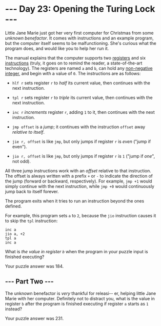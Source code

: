 # --- Day 23: Opening the Turing Lock ---

Little Jane Marie just got her very first computer for Christmas from some *unknown benefactor*.  It comes with instructions and an example program, but the computer itself seems to be malfunctioning.  She's curious what the program does, and would like you to help her run it.

The manual explains that the computer supports two [registers](https://en.wikipedia.org/wiki/Processor_register) and six [instructions](https://en.wikipedia.org/wiki/Instruction_set) (truly, it goes on to remind the reader, a state-of-the-art technology). The registers are named `a` and `b`, can hold any [non-negative integer](https://en.wikipedia.org/wiki/Natural_number), and begin with a value of `0`.  The instructions are as follows:


 - `hlf r` sets register `r` to *half* its current value, then continues with the next instruction.

 - `tpl r` sets register `r` to *triple* its current value, then continues with the next instruction.

 - `inc r` *increments* register `r`, adding `1` to it, then continues with the next instruction.

 - `jmp offset` is a *jump*; it continues with the instruction `offset` away *relative to itself*.

 - `jie r, offset` is like `jmp`, but only jumps if register `r` is *even* ("jump if even").

 - `jio r, offset` is like `jmp`, but only jumps if register `r` is `1` ("jump if *one*", not odd).


All three jump instructions work with an *offset* relative to that instruction.  The offset is always written with a prefix `+` or `-` to indicate the direction of the jump (forward or backward, respectively).  For example, `jmp +1` would simply continue with the next instruction, while `jmp +0` would continuously jump back to itself forever.

The program exits when it tries to run an instruction beyond the ones defined.

For example, this program sets `a` to `2`, because the `jio` instruction causes it to skip the `tpl` instruction:

```
inc a
jio a, +2
tpl a
inc a

```

What is *the value in register `b`* when the program in your puzzle input is finished executing?


Your puzzle answer was 184.

## --- Part Two ---

The unknown benefactor is *very* thankful for releasi-- er, helping little Jane Marie with her computer.  Definitely not to distract you, what is the value in register `b` after the program is finished executing if register `a` starts as `1` instead?


Your puzzle answer was 231.
